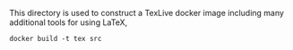 This directory is used to construct a TexLive docker image including many additional tools for using LaTeX,


```  
docker build -t tex src 
``` 